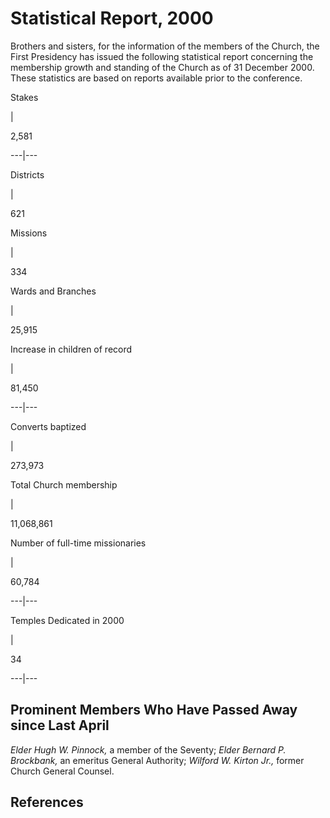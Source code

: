 # Statistical Report, 2000

Brothers and sisters, for the information of the members of the Church, the
First Presidency has issued the following statistical report concerning the
membership growth and standing of the Church as of 31 December 2000. These
statistics are based on reports available prior to the conference.

Stakes

|

2,581  
  
---|---  
  
Districts

|

621  
  
Missions

|

334  
  
Wards and Branches

|

25,915  
  
Increase in children of record

|

81,450  
  
---|---  
  
Converts baptized

|

273,973  
  
Total Church membership

|

11,068,861  
  
Number of full-time missionaries

|

60,784  
  
---|---  
  
Temples Dedicated in 2000

|

34  
  
---|---  
  
## Prominent Members Who Have Passed Away since Last April

_Elder Hugh W. Pinnock,_ a member of the Seventy; _Elder Bernard P.
Brockbank,_ an emeritus General Authority; _Wilford W. Kirton Jr.,_ former
Church General Counsel.

## References

